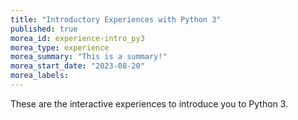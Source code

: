 ```yaml
---
title: "Introductory Experiences with Python 3"
published: true
morea_id: experience-intro_py3
morea_type: experience
morea_summary: "This is a summary!"
morea_start_date: "2023-08-20"
morea_labels:
---
```


These are the interactive experiences to introduce you to Python 3.

